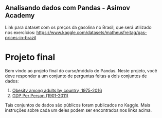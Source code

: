 ## Analisando dados com Pandas - Asimov Academy

Link para dataset com os preços da gasolina no Brasil, que será utilizado nos exercícios: https://www.kaggle.com/datasets/matheusfreitag/gas-prices-in-brazil

# Projeto final

Bem vindo ao projeto final do curso/módulo de Pandas.
Neste projeto, você deve responder a um conjunto de perguntas feitas a dois conjuntos de dados:

1. [Obesity among adults by country, 1975-2016](https://www.kaggle.com/amanarora/obesity-among-adults-by-country-19752016/)
2. [GDP Per Person (1901-2011)](https://www.kaggle.com/divyansh22/gdp-per-person-19012011?select=GDP.csv)

Tais conjuntos de dados são públicos foram publicados no Kaggle. Mais instruções sobre cada um deles podem ser encontrados nos links acima.
